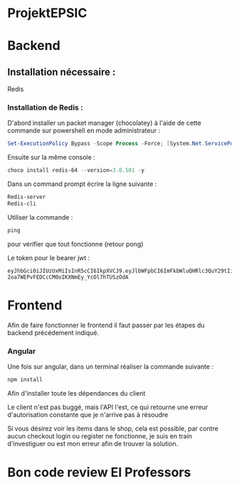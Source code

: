 # ProjektEPSIC

# Backend  

## Installation nécessaire :

Redis

### Installation de Redis :

D'abord installer un packet manager (chocolatey) à l&#39;aide de cette commande sur powershell en mode administrateur :

```powershell
Set-ExecutionPolicy Bypass -Scope Process -Force; [System.Net.ServicePointManager]::SecurityProtocol = [System.Net.ServicePointManager]::SecurityProtocol -bor 3072; iex ((New-Object System.Net.WebClient).DownloadString(&#39;https://chocolatey.org/install.ps1&#39;))
```

Ensuite sur la même console :

```powershell
choco install redis-64 --version=3.0.501 -y
```

Dans un command prompt écrire la ligne suivante :

```powershell
Redis-server
Redis-cli
```

Utiliser la commande : 

```powershell
ping
```

pour vérifier que tout fonctionne (retour pong)   
  
Le token pour le bearer jwt :  
```
eyJhbGciOiJIUzUxMiIsInR5cCI6IkpXVCJ9.eyJlbWFpbCI6ImFkbWluQHRlc3QuY29tIiwiZ2l2ZW5fbmFtZSI6IkFkbWluIiwibmJmIjoxNjEyMzg4NzgwLCJleHAiOjE2MTI5OTM1ODAsImlhdCI6MTYxMjM4ODc4MCwiaXNzIjoiaHR0cDovL2xvY2FsaG9zdDo1MDAxIn0.IGvA7CuN_WWoNf0DZA3qZnk4w2GQK4anQxI57sUjraObCnV-2oa7WEPvFEDCcCM0oIKXNmEy_YcOl7hTUSzOdA
```
  

# Frontend  
  
Afin de faire fonctionner le frontend il faut passer par les étapes du backend précédement indiqué.  
  
### Angular  
  
Une fois sur angular, dans un terminal réaliser la commande suivante :  
```powershell
npm install
```  
  
Afin d'installer toute les dépendances du client  

Le client n'est pas buggé, mais l'API l'est, ce qui retourne une erreur d'autorisation constante que je n'arrive pas à résoudre    

Si vous désirez voir les items dans le shop, cela est possible, par contre aucun checkout login ou register ne fonctionne, je suis en train d'investiguer ou est mon erreur afin de trouver la solution.  

# Bon code review El Professors  
